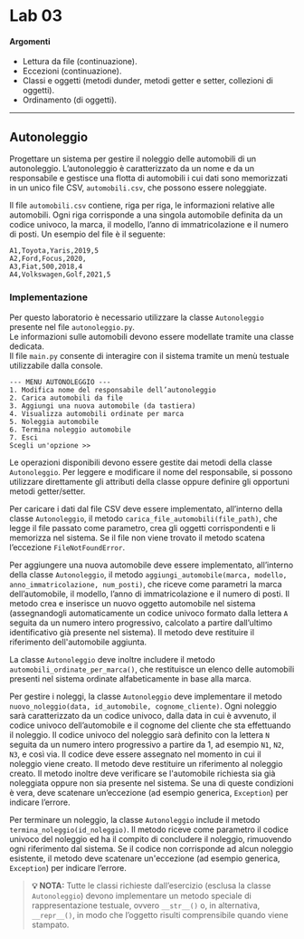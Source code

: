 # Lab 03

#### Argomenti

- Lettura da file (continuazione).
- Eccezioni (continuazione).
- Classi e oggetti (metodi dunder, metodi getter e setter, collezioni di oggetti).
- Ordinamento (di oggetti).

---

## Autonoleggio

Progettare un sistema per gestire il noleggio delle automobili di un autonoleggio. L’autonoleggio è caratterizzato da 
un nome e da un responsabile e gestisce una flotta di automobili i cui dati sono memorizzati in un unico file CSV, 
`automobili.csv`, che possono essere noleggiate.

Il file `automobili.csv` contiene, riga per riga, le informazioni relative alle automobili. Ogni riga corrisponde a una 
singola automobile definita da un codice univoco, la marca, il modello, l’anno di immatricolazione e il numero 
di posti. Un esempio del file è il seguente:

```file
A1,Toyota,Yaris,2019,5
A2,Ford,Focus,2020,
A3,Fiat,500,2018,4
A4,Volkswagen,Golf,2021,5
```

### Implementazione

Per questo laboratorio è necessario utilizzare la classe `Autonoleggio` presente nel file `autonoleggio.py`.  
Le informazioni sulle automobili devono essere modellate tramite una classe dedicata.  
Il file `main.py` consente di interagire con il sistema tramite un menù testuale utilizzabile dalla console. 

```menu in console
--- MENU AUTONOLEGGIO ---
1. Modifica nome del responsabile dell’autonoleggio
2. Carica automobili da file
3. Aggiungi una nuova automobile (da tastiera)
4. Visualizza automobili ordinate per marca
5. Noleggia automobile
6. Termina noleggio automobile
7. Esci
Scegli un'opzione >>
```

Le operazioni disponibili devono essere gestite dai metodi della classe `Autonoleggio`.
Per leggere e modificare il nome del responsabile, si possono utilizzare direttamente gli attributi della classe oppure 
definire gli opportuni metodi getter/setter.   

Per caricare i dati dal file CSV deve essere implementato, all’interno della classe `Autonoleggio`, 
il metodo `carica_file_automobili(file_path)`, che legge il file passato come parametro, crea gli oggetti corrispondenti 
e li memorizza nel sistema. Se il file non viene trovato il metodo scatena l’eccezione `FileNotFoundError`. 

Per aggiungere una nuova automobile deve essere implementato, all’interno della classe `Autonoleggio`, il metodo 
`aggiungi_automobile(marca, modello, anno_immatricolazione, num_posti)`, che riceve come parametri la marca 
dell’automobile, il modello, l’anno di immatricolazione e il numero di posti. Il metodo crea e inserisce un nuovo 
oggetto automobile nel sistema (assegnandogli automaticamente un codice univoco formato dalla lettera `A` seguita da un 
numero intero progressivo, calcolato a partire dall’ultimo identificativo già presente nel sistema). Il metodo deve 
restituire il riferimento dell'automobile aggiunta.

La classe `Autonoleggio` deve inoltre includere il metodo `automobili_ordinate_per_marca()`, che restituisce un elenco 
delle automobili presenti nel sistema ordinate alfabeticamente in base alla marca.  

Per gestire i noleggi, la classe `Autonoleggio` deve implementare il metodo 
`nuovo_noleggio(data, id_automobile, cognome_cliente)`. Ogni noleggio sarà caratterizzato da un codice univoco, 
dalla data in cui è avvenuto, il codice univoco dell’automobile e il cognome del cliente che sta effettuando il
noleggio. Il codice univoco del noleggio sarà definito con la lettera `N` seguita da un numero intero progressivo
a partire da 1, ad esempio `N1`, `N2`, `N3`, e così via. Il codice deve essere assegnato nel momento in cui il noleggio 
viene creato. Il metodo deve restituire un riferimento al noleggio creato. Il metodo inoltre deve verificare se 
l'automobile richiesta sia già noleggiata oppure non sia presente nel sistema. Se una di queste condizioni è vera, deve 
scatenare un’eccezione (ad esempio generica, `Exception`) per indicare l’errore.

Per terminare un noleggio, la classe `Autonoleggio` include il metodo `termina_noleggio(id_noleggio)`.
Il metodo riceve come parametro il codice univoco del noleggio ed ha il compito di concludere il noleggio, rimuovendo 
ogni riferimento dal sistema. Se il codice non corrisponde ad alcun noleggio esistente, il metodo deve scatenare 
un'eccezione (ad esempio generica, `Exception`) per indicare l’errore.

> **💡 NOTA:** 
>Tutte le classi richieste dall’esercizio (esclusa la classe `Autonoleggio`) devono implementare un metodo 
> speciale di rappresentazione testuale, ovvero `__str__()` o, in alternativa, `__repr__()`, in modo che l’oggetto risulti 
> comprensibile quando viene stampato.
